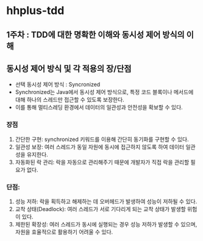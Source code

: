 # hhplus-tdd

## 1주차 : TDD에 대한 명확한 이해와 동시성 제어 방식의 이해


## 동시성 제어 방식 및 각 적용의 장/단점
- 선택 동시성 제어 방식 : Syncronized
- Synchronized는 Java에서 동시성 제어 방식으로, 특정 코드 블록이나 메서드에 대해 하나의 스레드만 접근할 수 있도록 보장한다.
- 이를 통해 멀티스레딩 환경에서 데이터의 일관성과 안전성을 확보할 수 있다.

### 장점
1. 간단한 구현: synchronized 키워드를 이용해 간단히 동기화를 구현할 수 있다.
2. 일관성 보장: 여러 스레드가 동일 자원에 동시에 접근하지 않도록 하여 데이터 일관성을 유지한다.
3. 자동화된 락 관리: 락을 자동으로 관리해주기 때문에 개발자가 직접 락을 관리할 필요가 없다.

### 단점:
1. 성능 저하: 락을 획득하고 해제하는 데 오버헤드가 발생하여 성능이 저하될 수 있다.
2. 교착 상태(Deadlock): 여러 스레드가 서로 기다리게 되는 교착 상태가 발생할 위험이 있다.
3. 제한된 확장성: 여러 스레드가 동시에 실행되는 경우 성능 저하가 발생할 수 있으며, 자원을 효율적으로 활용하기 어려울 수 있다.

